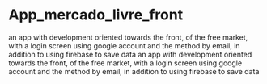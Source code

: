 # App_mercado_livre_front

an app with development oriented towards the front, of the free market, with a login screen using google account and the method by email, in addition to using firebase to save data
an app with development oriented towards the front, of the free market, with a login screen using google account and the method by email, in addition to using firebase to save data
